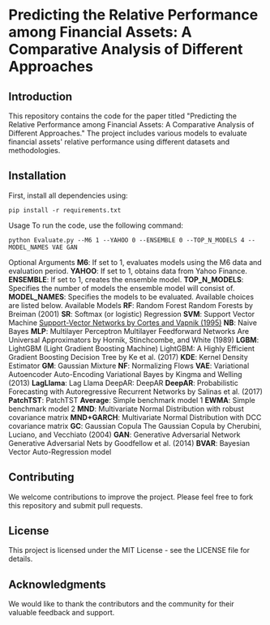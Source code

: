 # Predicting the Relative Performance among Financial Assets: A Comparative Analysis of Different Approaches 

## Introduction
This repository contains the code for the paper titled "Predicting the Relative Performance among Financial Assets: A Comparative Analysis of Different Approaches." The project includes various models to evaluate financial assets' relative performance using different datasets and methodologies.

## Installation
First, install all dependencies using:

```
pip install -r requirements.txt
```

Usage
To run the code, use the following command:

```
python Evaluate.py --M6 1 --YAHOO 0 --ENSEMBLE 0 --TOP_N_MODELS 4 --MODEL_NAMES VAE GAN
```

Optional Arguments
**M6**: If set to 1, evaluates models using the M6 data and evaluation period.
**YAHOO**: If set to 1, obtains data from Yahoo Finance.
**ENSEMBLE**: If set to 1, creates the ensemble model.
**TOP_N_MODELS**: Specifies the number of models the ensemble model will consist of.
**MODEL_NAMES**: Specifies the models to be evaluated. Available choices are listed below.
Available Models
**RF**: Random Forest
Random Forests by Breiman (2001)
**SR**: Softmax (or logistic) Regression
**SVM**: Support Vector Machine
[Support-Vector Networks by Cortes and Vapnik (1995)](https://www.example.com)
**NB**: Naive Bayes
**MLP**: Multilayer Perceptron
Multilayer Feedforward Networks Are Universal Approximators by Hornik, Stinchcombe, and White (1989)
**LGBM**: LightGBM (Light Gradient Boosting Machine)
LightGBM: A Highly Efficient Gradient Boosting Decision Tree by Ke et al. (2017)
**KDE**: Kernel Density Estimator
**GM**: Gaussian Mixture
**NF**: Normalizing Flows
**VAE**: Variational Autoencoder
Auto-Encoding Variational Bayes by Kingma and Welling (2013)
**LagLlama**: Lag Llama
DeepAR: DeepAR
**DeepAR**: Probabilistic Forecasting with Autoregressive Recurrent Networks by Salinas et al. (2017)
**PatchTST**: PatchTST
**Average**: Simple benchmark model 1
**EWMA**: Simple benchmark model 2
**MND**: Multivariate Normal Distribution with robust covariance matrix
**MND+GARCH**: Multivariate Normal Distribution with DCC covariance matrix
**GC**: Gaussian Copula
The Gaussian Copula by Cherubini, Luciano, and Vecchiato (2004)
**GAN**: Generative Adversarial Network
Generative Adversarial Nets by Goodfellow et al. (2014)
**BVAR**: Bayesian Vector Auto-Regression model

## Contributing
We welcome contributions to improve the project. Please feel free to fork this repository and submit pull requests.

## License
This project is licensed under the MIT License - see the LICENSE file for details.

## Acknowledgments
We would like to thank the contributors and the community for their valuable feedback and support.
